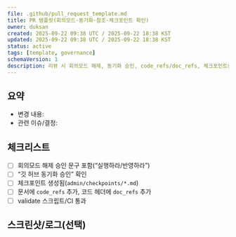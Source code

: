 ```yaml
---
file: .github/pull_request_template.md
title: PR 템플릿(회의모드·동기화·참조·체크포인트 확인)
owner: duksan
created: 2025-09-22 09:38 UTC / 2025-09-22 18:38 KST
updated: 2025-09-22 09:38 UTC / 2025-09-22 18:38 KST
status: active
tags: [template, governance]
schemaVersion: 1
description: 리뷰 시 회의모드 해제, 동기화 승인, code_refs/doc_refs, 체크포인트를 확인하는 표준 템플릿
---
```


## 요약
- 변경 내용:
- 관련 이슈/결정:

## 체크리스트
- [ ] 회의모드 해제 승인 문구 포함(“실행하라/반영하라”)
- [ ] “깃 허브 동기화 승인” 확인
- [ ] 체크포인트 생성됨(`admin/checkpoints/*.md`)
- [ ] 문서에 `code_refs` 추가, 코드 헤더에 `doc_refs` 추가
- [ ] validate 스크립트/CI 통과

## 스크린샷/로그(선택)

